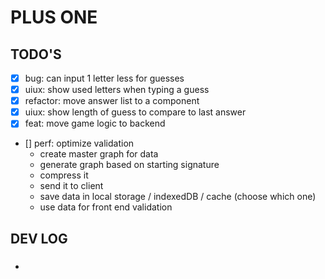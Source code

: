 # PLUS ONE

## TODO'S

- [x] bug: can input 1 letter less for guesses
- [x] uiux: show used letters when typing a guess
- [x] refactor: move answer list to a component
- [x] uiux: show length of guess to compare to last answer
- [x] feat: move game logic to backend
- [] perf: optimize validation
  - create master graph for data
  - generate graph based on starting signature
  - compress it
  - send it to client
  - save data in local storage / indexedDB / cache (choose which one)
  - use data for front end validation

## DEV LOG

###

-
